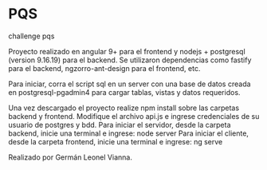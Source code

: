 # PQS
challenge pqs

Proyecto realizado en angular 9+ para el frontend y nodejs + postgresql (version 9.16.19) para el backend.
Se utilizaron dependencias como fastify para el backend, ngzorro-ant-design para el frontend, etc.

Para iniciar, corra el script sql en un server con una base de datos creada en postgresql-pgadmin4
para cargar tablas, vistas y datos requeridos.

Una vez descargado el proyecto realize npm install sobre las carpetas backend y frontend.
Modifique el archivo api.js e ingrese credenciales de su usuario de postgres y bdd. 
Para iniciar el servidor, desde la carpeta backend, inicie una terminal e ingrese: node server
Para iniciar el cliente, desde la carpeta frontend, inicie una terminal e ingrese: ng serve


Realizado por Germán Leonel Vianna. 
